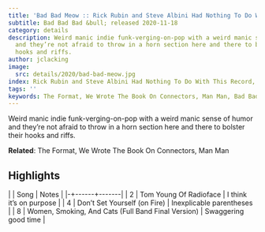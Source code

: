 ```yaml
---
title: 'Bad Bad Meow :: Rick Rubin and Steve Albini Had Nothing To Do With This Record'
subtitle: Bad Bad Bad &bull; released 2020-11-18
category: details
description: Weird manic indie funk-verging-on-pop with a weird manic sense of humor
  and they’re not afraid to throw in a horn section here and there to bolster their
  hooks and riffs.
author: jclacking
image:
  src: details/2020/bad-bad-meow.jpg
index: Rick Rubin and Steve Albini Had Nothing To Do With This Record, Bad Bad Meow
tags: ''
keywords: The Format, We Wrote The Book On Connectors, Man Man, Bad Bad Bad
---
```

Weird manic indie funk-verging-on-pop with a weird manic sense of humor and they’re not afraid to throw in a horn section here and there to bolster their hooks and riffs.<!--more-->

**Related**: The Format, We Wrote The Book On Connectors, Man Man

## Highlights

| | Song | Notes |
|-+------+-------|
| 2 | Tom Young Of Radioface | I think it’s on purpose |
| 4 | Don’t Set Yourself (on Fire) | Inexplicable parentheses |
| 8 | Women, Smoking, And Cats (Full Band Final Version) | Swaggering good time |

